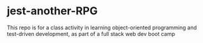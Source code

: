# jest-another-RPG
This repo is for a class activity in learning object-oriented programming and test-driven development, as part of a full stack web dev boot camp
